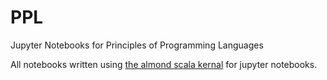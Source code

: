 # PPL
Jupyter Notebooks for Principles of Programming Languages  

All notebooks written using [the almond scala kernal](https://github.com/almond-sh/almond) for jupyter notebooks.
